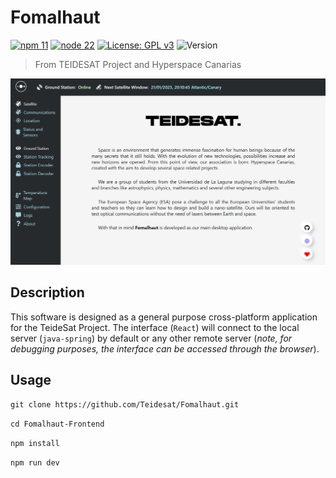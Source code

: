 # Fomalhaut
[![npm 11](https://img.shields.io/badge/npm-11-blue.svg)](https://nodejs.org/es/download/)
[![node 22](https://img.shields.io/badge/node-22-blue.svg)](https://nodejs.org/es/download/)
[![License: GPL v3](https://img.shields.io/badge/License-GPLv3-green.svg)](https://www.gnu.org/licenses/gpl-3.0)
![Version](https://img.shields.io/badge/alpha-0.0.0-yellow.svg)
> From TEIDESAT Project and Hyperspace Canarias

![Home screen shot](src/assets/homeScreenShot.png)

## Description

This software is designed as a general purpose cross-platform application for the TeideSat Project. The interface (`React`)
will connect to the local server (`java-spring`) by default or any other remote server (_note, for debugging purposes, the
interface can be accessed through the browser_).

## Usage

```git clone https://github.com/Teidesat/Fomalhaut.git```

```cd Fomalhaut-Frontend```

```npm install```

```npm run dev```

